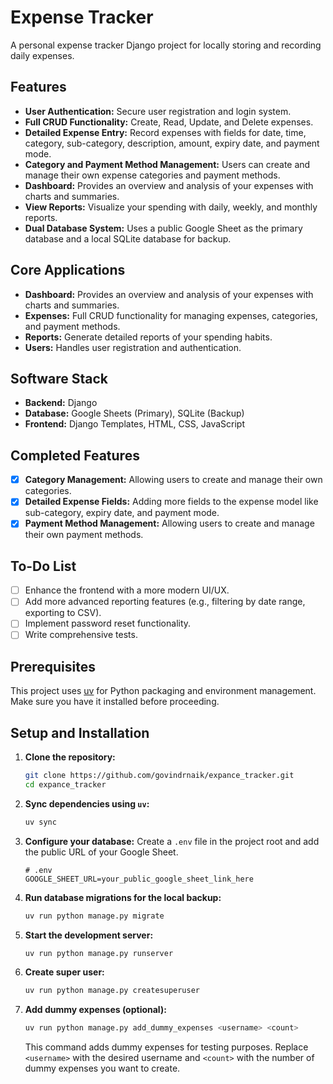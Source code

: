 # Expense Tracker

A personal expense tracker Django project for locally storing and recording daily expenses.

## Features

* **User Authentication:** Secure user registration and login system.
* **Full CRUD Functionality:** Create, Read, Update, and Delete expenses.
* **Detailed Expense Entry:** Record expenses with fields for date, time, category, sub-category, description, amount, expiry date, and payment mode.
* **Category and Payment Method Management:** Users can create and manage their own expense categories and payment methods.
* **Dashboard:** Provides an overview and analysis of your expenses with charts and summaries.
* **View Reports:** Visualize your spending with daily, weekly, and monthly reports.
* **Dual Database System:** Uses a public Google Sheet as the primary database and a local SQLite database for backup.

## Core Applications

* **Dashboard:** Provides an overview and analysis of your expenses with charts and summaries.
* **Expenses:** Full CRUD functionality for managing expenses, categories, and payment methods.
* **Reports:** Generate detailed reports of your spending habits.
* **Users:** Handles user registration and authentication.

## Software Stack

* **Backend:** Django
* **Database:** Google Sheets (Primary), SQLite (Backup)
* **Frontend:** Django Templates, HTML, CSS, JavaScript

## Completed Features

* [x] **Category Management:** Allowing users to create and manage their own categories.
* [x] **Detailed Expense Fields:** Adding more fields to the expense model like sub-category, expiry date, and payment mode.
* [x] **Payment Method Management:** Allowing users to create and manage their own payment methods.

## To-Do List

* [ ] Enhance the frontend with a more modern UI/UX.
* [ ] Add more advanced reporting features (e.g., filtering by date range, exporting to CSV).
* [ ] Implement password reset functionality.
* [ ] Write comprehensive tests.

## Prerequisites

This project uses [uv](https://github.com/astral-sh/uv) for Python packaging and environment management. Make sure you have it installed before proceeding.

## Setup and Installation

1. **Clone the repository:**

    ```bash
    git clone https://github.com/govindrnaik/expance_tracker.git
    cd expance_tracker
    ```

2. **Sync dependencies using `uv`:**

    ```bash
    uv sync
    ```

3. **Configure your database:**
    Create a `.env` file in the project root and add the public URL of your Google Sheet.

    ```
    # .env
    GOOGLE_SHEET_URL=your_public_google_sheet_link_here
    ```

4. **Run database migrations for the local backup:**

    ```bash
    uv run python manage.py migrate
    ```

5. **Start the development server:**

    ```bash
    uv run python manage.py runserver
    ```

6. **Create super user:**

    ```bash
    uv run python manage.py createsuperuser
    ```

7. **Add dummy expenses (optional):**

    ```bash
    uv run python manage.py add_dummy_expenses <username> <count>
    ```

    This command adds dummy expenses for testing purposes. Replace `<username>` with the desired username and `<count>` with the number of dummy expenses you want to create.
